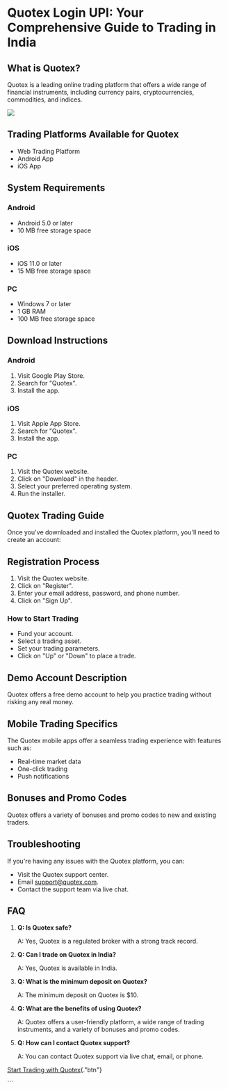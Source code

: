 # Quotex Login UPI: Your Comprehensive Guide to Trading in India

## What is Quotex?

Quotex is a leading online trading platform that offers a wide range of
financial instruments, including currency pairs, cryptocurrencies,
commodities, and indices.

[![](https://static.quotex.io/files/12_en/300_250.jpg)](https://traff.sbs/brokerqxlid)

## Trading Platforms Available for Quotex

-   Web Trading Platform
-   Android App
-   iOS App

## System Requirements

### Android

-   Android 5.0 or later
-   10 MB free storage space

### iOS

-   iOS 11.0 or later
-   15 MB free storage space

### PC

-   Windows 7 or later
-   1 GB RAM
-   100 MB free storage space

## Download Instructions

### Android

1.  Visit Google Play Store.
2.  Search for "Quotex".
3.  Install the app.

### iOS

1.  Visit Apple App Store.
2.  Search for "Quotex".
3.  Install the app.

### PC

1.  Visit the Quotex website.
2.  Click on "Download" in the header.
3.  Select your preferred operating system.
4.  Run the installer.

## Quotex Trading Guide

Once you\'ve downloaded and installed the Quotex platform, you\'ll need
to create an account:

## Registration Process

1.  Visit the Quotex website.
2.  Click on "Register".
3.  Enter your email address, password, and phone number.
4.  Click on "Sign Up".

### How to Start Trading

-   Fund your account.
-   Select a trading asset.
-   Set your trading parameters.
-   Click on "Up" or "Down" to place a trade.

## Demo Account Description

Quotex offers a free demo account to help you practice trading without
risking any real money.

## Mobile Trading Specifics

The Quotex mobile apps offer a seamless trading experience with features
such as:

-   Real-time market data
-   One-click trading
-   Push notifications

## Bonuses and Promo Codes

Quotex offers a variety of bonuses and promo codes to new and existing
traders.

## Troubleshooting

If you\'re having any issues with the Quotex platform, you can:

-   Visit the Quotex support center.
-   Email support@quotex.com.
-   Contact the support team via live chat.

## FAQ

1.  **Q: Is Quotex safe?**

    A: Yes, Quotex is a regulated broker with a strong track record.

2.  **Q: Can I trade on Quotex in India?**

    A: Yes, Quotex is available in India.

3.  **Q: What is the minimum deposit on Quotex?**

    A: The minimum deposit on Quotex is \$10.

4.  **Q: What are the benefits of using Quotex?**

    A: Quotex offers a user-friendly platform, a wide range of trading
    instruments, and a variety of bonuses and promo codes.

5.  **Q: How can I contact Quotex support?**

    A: You can contact Quotex support via live chat, email, or phone.

[Start Trading with
Quotex](\%22https://traff.sbs/brokerqxsignup\%22){."btn"}

\`\`\`

